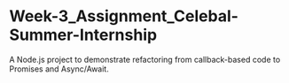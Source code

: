 # Week-3_Assignment_Celebal-Summer-Internship
A Node.js project to demonstrate refactoring from callback-based code to Promises and Async/Await.
